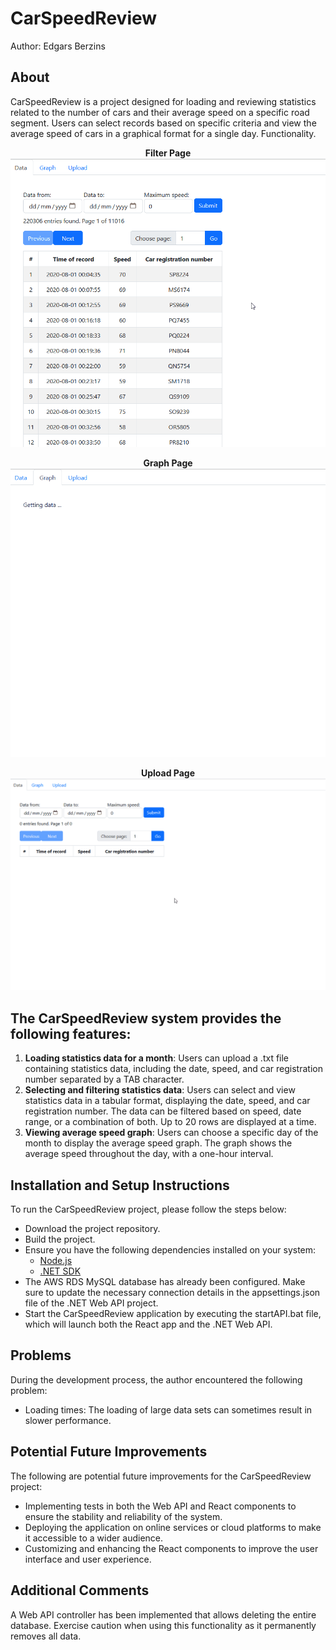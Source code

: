 # CarSpeedReview

Author: Edgars Berzins

## About

CarSpeedReview is a project designed for loading and reviewing statistics related to the number of cars and their average speed on a specific road segment. Users can select records based on specific criteria and view the average speed of cars in a graphical format for a single day.
Functionality.

<p align="center">
  <b> Filter Page </b><br>
  <img src="./Filter_data.gif" alt="Filter page">
</p>

<p align="center">
  <b> Graph Page </b><br>
  <img src="./Graph_data.gif" alt="Graph page">
</p>

<p align="center">
  <b> Upload Page </b><br>
  <img src="./Upload_data.gif" alt="Upload page">
</p>

## The CarSpeedReview system provides the following features:

1. **Loading statistics data for a month**: Users can upload a .txt file containing statistics data, including the date, speed, and car registration number separated by a TAB character.
2. **Selecting and filtering statistics data**: Users can select and view statistics data in a tabular format, displaying the date, speed, and car registration number. The data can be filtered based on speed, date range, or a combination of both. Up to 20 rows are displayed at a time.
3. **Viewing average speed graph**: Users can choose a specific day of the month to display the average speed graph. The graph shows the average speed throughout the day, with a one-hour interval.

## Installation and Setup Instructions

To run the CarSpeedReview project, please follow the steps below:

- Download the project repository.
- Build the project.
- Ensure you have the following dependencies installed on your system:
  - [Node.js](https://nodejs.org)
  - [.NET SDK](https://dotnet.microsoft.com/download)
- The AWS RDS MySQL database has already been configured. Make sure to update the necessary connection details in the appsettings.json file of the .NET Web API project.
- Start the CarSpeedReview application by executing the startAPI.bat file, which will launch both the React app and the .NET Web API.

## Problems

During the development process, the author encountered the following problem:

- Loading times: The loading of large data sets can sometimes result in slower performance.

## Potential Future Improvements

The following are potential future improvements for the CarSpeedReview project:

- Implementing tests in both the Web API and React components to ensure the stability and reliability of the system.
- Deploying the application on online services or cloud platforms to make it accessible to a wider audience.
- Customizing and enhancing the React components to improve the user interface and user experience.

## Additional Comments

A Web API controller has been implemented that allows deleting the entire database. Exercise caution when using this functionality as it permanently removes all data.
